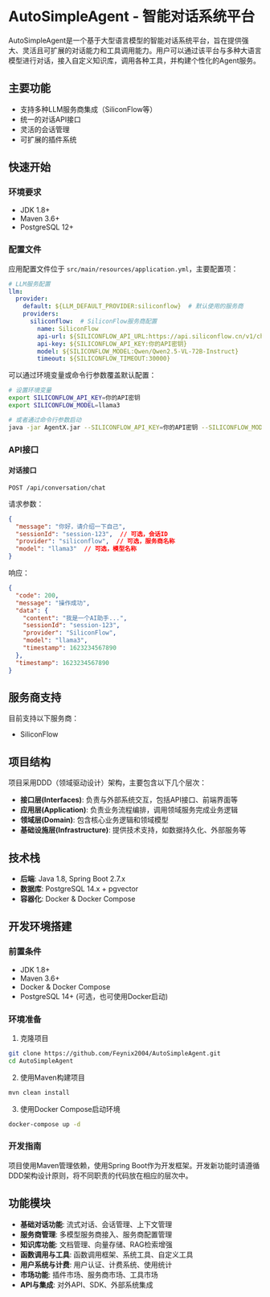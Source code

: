 # AutoSimpleAgent - 智能对话系统平台

AutoSimpleAgent是一个基于大型语言模型的智能对话系统平台，旨在提供强大、灵活且可扩展的对话能力和工具调用能力。用户可以通过该平台与多种大语言模型进行对话，接入自定义知识库，调用各种工具，并构建个性化的Agent服务。
## 主要功能

- 支持多种LLM服务商集成（SiliconFlow等）
- 统一的对话API接口
- 灵活的会话管理
- 可扩展的插件系统

## 快速开始

### 环境要求

- JDK 1.8+
- Maven 3.6+
- PostgreSQL 12+

### 配置文件

应用配置文件位于 `src/main/resources/application.yml`，主要配置项：

```yaml
# LLM服务配置
llm:
  provider:
    default: ${LLM_DEFAULT_PROVIDER:siliconflow}  # 默认使用的服务商
    providers:
      siliconflow:  # SiliconFlow服务商配置
        name: SiliconFlow
        api-url: ${SILICONFLOW_API_URL:https://api.siliconflow.cn/v1/chat/completions}
        api-key: ${SILICONFLOW_API_KEY:你的API密钥}
        model: ${SILICONFLOW_MODEL:Qwen/Qwen2.5-VL-72B-Instruct}
        timeout: ${SILICONFLOW_TIMEOUT:30000}
```

可以通过环境变量或命令行参数覆盖默认配置：

```bash
# 设置环境变量
export SILICONFLOW_API_KEY=你的API密钥
export SILICONFLOW_MODEL=llama3

# 或者通过命令行参数启动
java -jar AgentX.jar --SILICONFLOW_API_KEY=你的API密钥 --SILICONFLOW_MODEL=llama3
```

### API接口

#### 对话接口

```
POST /api/conversation/chat
```

请求参数：

```json
{
  "message": "你好，请介绍一下自己",
  "sessionId": "session-123",  // 可选，会话ID
  "provider": "siliconflow",  // 可选，服务商名称
  "model": "llama3"  // 可选，模型名称
}
```

响应：

```json
{
  "code": 200,
  "message": "操作成功",
  "data": {
    "content": "我是一个AI助手...",
    "sessionId": "session-123",
    "provider": "SiliconFlow",
    "model": "llama3",
    "timestamp": 1623234567890
  },
  "timestamp": 1623234567890
}
```

## 服务商支持

目前支持以下服务商：

- SiliconFlow



## 项目结构

项目采用DDD（领域驱动设计）架构，主要包含以下几个层次：

- **接口层(Interfaces)**: 负责与外部系统交互，包括API接口、前端界面等
- **应用层(Application)**: 负责业务流程编排，调用领域服务完成业务逻辑
- **领域层(Domain)**: 包含核心业务逻辑和领域模型
- **基础设施层(Infrastructure)**: 提供技术支持，如数据持久化、外部服务等

## 技术栈

- **后端**: Java 1.8, Spring Boot 2.7.x
- **数据库**: PostgreSQL 14.x + pgvector
- **容器化**: Docker & Docker Compose

## 开发环境搭建

### 前置条件

- JDK 1.8+
- Maven 3.6+
- Docker & Docker Compose
- PostgreSQL 14+ (可选，也可使用Docker启动)

### 环境准备

1. 克隆项目


```bash
git clone https://github.com/Feynix2004/AutoSimpleAgent.git
cd AutoSimpleAgent
```

2. 使用Maven构建项目

```bash
mvn clean install
```

3. 使用Docker Compose启动环境

```bash
docker-compose up -d
```





### 开发指南

项目使用Maven管理依赖，使用Spring Boot作为开发框架。开发新功能时请遵循DDD架构设计原则，将不同职责的代码放在相应的层次中。

## 功能模块

- **基础对话功能**: 流式对话、会话管理、上下文管理
- **服务商管理**: 多模型服务商接入、服务商配置管理
- **知识库功能**: 文档管理、向量存储、RAG检索增强
- **函数调用与工具**: 函数调用框架、系统工具、自定义工具
- **用户系统与计费**: 用户认证、计费系统、使用统计
- **市场功能**: 插件市场、服务商市场、工具市场
- **API与集成**: 对外API、SDK、外部系统集成
